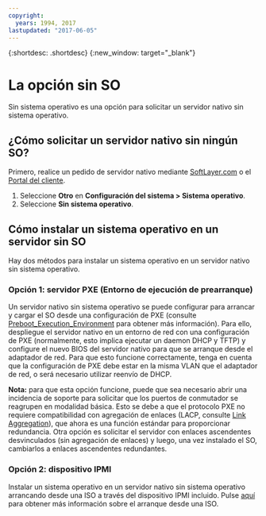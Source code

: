 ```yaml
---
copyright:
  years: 1994, 2017
lastupdated: "2017-06-05"
---
```


{:shortdesc: .shortdesc}
{:new_window: target="_blank"}

# La opción sin SO

Sin sistema operativo es una opción para solicitar un servidor nativo sin sistema operativo.

## ¿Cómo solicitar un servidor nativo sin ningún SO?

Primero, realice un pedido de servidor nativo mediante [SoftLayer.com](softlayer.com) o el [Portal del cliente](https://control.softlayer.com).

1. Seleccione **Otro** en **Configuración del sistema > Sistema operativo**.
2. Seleccione **Sin sistema operativo**.

## Cómo instalar un sistema operativo en un servidor sin SO

Hay dos métodos para instalar un sistema operativo en un servidor nativo sin sistema operativo.

### Opción 1: servidor PXE (Entorno de ejecución de prearranque)

Un servidor nativo sin sistema operativo se puede configurar para arrancar y cargar el SO desde una configuración de PXE (consulte [Preboot_Execution_Environment](http://en.wikipedia.org/wiki/Preboot_Execution_Environment) para obtener más información). Para ello, despliegue el servidor nativo en un entorno de red con una configuración de PXE (normalmente, esto implica ejecutar un daemon DHCP y TFTP) y configure el nuevo BIOS del servidor nativo para que se arranque desde el adaptador de red. Para que esto funcione correctamente, tenga en cuenta que la configuración de PXE debe estar en la misma VLAN que el adaptador de red, o será necesario utilizar reenvío de DHCP.

**Nota:** para que esta opción funcione, puede que sea necesario abrir una incidencia de soporte para solicitar que los puertos de conmutador se reagrupen en modalidad básica. Esto se debe a que el protocolo PXE no requiere compatibilidad con agregación de enlaces (LACP, consulte [Link Aggregation](http://en.wikipedia.org/wiki/Link_aggregation)), que ahora es una función estándar para proporcionar redundancia. Otra opción es solicitar el servidor con enlaces ascendentes desvinculados (sin agregación de enlaces) y luego, una vez instalado el SO, cambiarlos a enlaces ascendentes redundantes.

### Opción 2: dispositivo IPMI

Instalar un sistema operativo en un servidor nativo sin sistema operativo arrancando desde una ISO a través del dispositivo IPMI incluido. Pulse [aquí](mount-iso-bare-metal-server.html) para obtener más información sobre el arranque desde una ISO.
